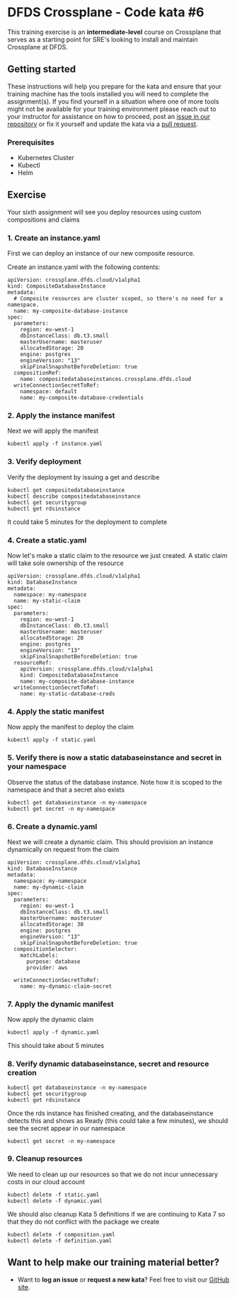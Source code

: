 DFDS Crossplane - Code kata #6
======================================

This training exercise is an **intermediate-level** course on Crossplane that serves as a starting point for SRE's looking to install and maintain Crossplane at DFDS.

## Getting started
These instructions will help you prepare for the kata and ensure that your training machine has the tools installed you will need to complete the assignment(s). If you find yourself in a situation where one of more tools might not be available for your training environment please reach out to your instructor for assistance on how to proceed, post an [issue in our repository](https://github.com/dfds/dojo/issues) or fix it yourself and update the kata via a [pull request](https://github.com/dfds/dojo/pulls).

### Prerequisites
* Kubernetes Cluster
* Kubectl
* Helm

## Exercise
Your sixth assignment will see you deploy resources using custom compositions and claims

### 1. Create an instance.yaml

First we can deploy an instance of our new composite resource.

Create an instance.yaml with the following contents:

```
apiVersion: crossplane.dfds.cloud/v1alpha1
kind: CompositeDatabaseInstance
metadata:
  # Composite resources are cluster scoped, so there's no need for a namespace.
  name: my-composite-database-instance
spec:
  parameters:
    region: eu-west-1
    dbInstanceClass: db.t3.small
    masterUsername: masteruser
    allocatedStorage: 20
    engine: postgres
    engineVersion: "13"
    skipFinalSnapshotBeforeDeletion: true
  compositionRef:
    name: compositedatabaseinstances.crossplane.dfds.cloud
  writeConnectionSecretToRef:
    namespace: default
    name: my-composite-database-credentials
```

### 2. Apply the instance manifest

Next we will apply the manifest

```
kubectl apply -f instance.yaml
```

### 3. Verify deployment

Verify the deployment by issuing a get and describe

```
kubectl get compositedatabaseinstance
kubectl describe compositedatabaseinstance
kubectl get securitygroup
kubectl get rdsinstance
```

It could take 5 minutes for the deployment to complete

### 4. Create a static.yaml

Now let's make a static claim to the resource we just created. A static claim will take sole ownership of the resource

```
apiVersion: crossplane.dfds.cloud/v1alpha1
kind: DatabaseInstance
metadata:
  namespace: my-namespace
  name: my-static-claim
spec:
  parameters:
    region: eu-west-1
    dbInstanceClass: db.t3.small
    masterUsername: masteruser
    allocatedStorage: 20
    engine: postgres
    engineVersion: "13"
    skipFinalSnapshotBeforeDeletion: true
  resourceRef:
    apiVersion: crossplane.dfds.cloud/v1alpha1
    kind: CompositeDatabaseInstance
    name: my-composite-database-instance
  writeConnectionSecretToRef:
    name: my-static-database-creds
```

### 4. Apply the static manifest

Now apply the manifest to deploy the claim

```
kubectl apply -f static.yaml
```

### 5. Verify there is now a static databaseinstance and secret in your namespace

Observe the status of the database instance. Note how it is scoped to the namespace and that a secret also exists

```
kubectl get databaseinstance -n my-namespace
kubectl get secret -n my-namespace
```

### 6. Create a dynamic.yaml

Next we will create a dynamic claim. This should provision an instance dynamically on request from the claim

```
apiVersion: crossplane.dfds.cloud/v1alpha1
kind: DatabaseInstance
metadata:
  namespace: my-namespace
  name: my-dynamic-claim
spec:
  parameters:
    region: eu-west-1
    dbInstanceClass: db.t3.small
    masterUsername: masteruser
    allocatedStorage: 30
    engine: postgres
    engineVersion: "13"
    skipFinalSnapshotBeforeDeletion: true
  compositionSelector:
    matchLabels:
      purpose: database
      provider: aws
  
  writeConnectionSecretToRef:
    name: my-dynamic-claim-secret
```

### 7. Apply the dynamic manifest

Now apply the dynamic claim

```
kubectl apply -f dynamic.yaml
```

This should take about 5 minutes

### 8. Verify dynamic databaseinstance, secret and resource creation
```
kubectl get databaseinstance -n my-namespace
kubectl get securitygroup
kubectl get rdsinstance
```

Once the rds instance has finished creating, and the databaseinstance detects this and shows as Ready (this could take a few minutes), 
we should see the secret appear in our namespace

```
kubectl get secret -n my-namespace
```

### 9. Cleanup resources

We need to clean up our resources so that we do not incur unnecessary costs in our cloud account

```
kubectl delete -f static.yaml
kubectl delete -f dynamic.yaml

```

We should also cleanup Kata 5 definitions if we are continuing to Kata 7 so that they do not conflict with the package we create

```
kubectl delete -f composition.yaml
kubectl delete -f definition.yaml
```

## Want to help make our training material better?
 * Want to **log an issue** or **request a new kata**? Feel free to visit our [GitHub site](https://github.com/dfds/dojo/issues).